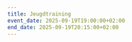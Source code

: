 ```yaml
---
title: Jeugdtraining
event_date: 2025-09-19T19:00:00+02:00
end_date: 2025-09-19T20:15:00+02:00
---
```

